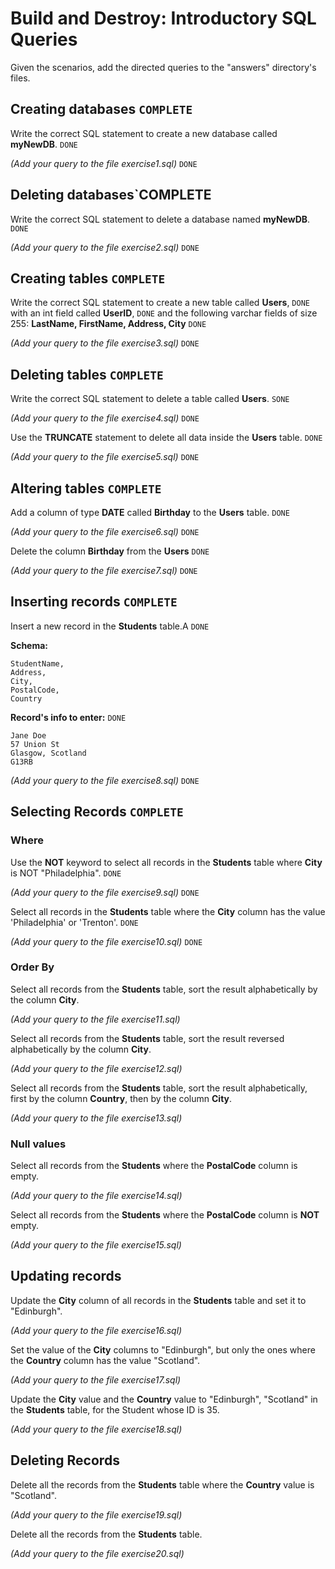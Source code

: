 # Build and Destroy: Introductory SQL Queries

Given the scenarios, add the directed queries to the "answers" directory's files.

## Creating databases `COMPLETE`

Write the correct SQL statement to create a new database called **myNewDB**. `DONE`

*(Add your query to the file exercise1.sql)* `DONE`

## Deleting databases`COMPLETE

Write the correct SQL statement to delete a database named **myNewDB**. `DONE`

*(Add your query to the file exercise2.sql)* `DONE`

## Creating tables `COMPLETE`

Write the correct SQL statement to create a new table called **Users**, `DONE`
with an int field called **UserID**, `DONE`
and the following varchar fields of size 255: **LastName, FirstName, Address, City** `DONE`

*(Add your query to the file exercise3.sql)* `DONE`

## Deleting tables `COMPLETE`

Write the correct SQL statement to delete a table called **Users**. `SONE`

*(Add your query to the file exercise4.sql)* `DONE`


Use the **TRUNCATE** statement to delete all data inside the **Users** table. `DONE`

*(Add your query to the file exercise5.sql)* `DONE`

## Altering tables `COMPLETE`

Add a column of type **DATE** called **Birthday** to the **Users** table. `DONE`

*(Add your query to the file exercise6.sql)* `DONE`

Delete the column **Birthday** from the **Users** `DONE`

*(Add your query to the file exercise7.sql)* `DONE`
  

## Inserting records `COMPLETE`

Insert a new record in the **Students** table.A `DONE`

**Schema:**
 
```
StudentName,
Address, 
City, 
PostalCode,
Country
```

**Record's info to enter:** `DONE`

```
Jane Doe
57 Union St
Glasgow, Scotland
G13RB
```

*(Add your query to the file exercise8.sql)* `DONE`

## Selecting Records `COMPLETE`

### Where

Use the **NOT** keyword to select all records in the **Students** table where **City** is NOT "Philadelphia". `DONE`

*(Add your query to the file exercise9.sql)* `DONE`

Select all records in the **Students** table where the **City** column has the value 'Philadelphia' or 'Trenton'. `DONE`

*(Add your query to the file exercise10.sql)* `DONE`

### Order By
Select all records from the **Students** table, sort the result alphabetically by the column **City**.

*(Add your query to the file exercise11.sql)*

Select all records from the **Students** table, sort the result reversed alphabetically by the column **City**.

*(Add your query to the file exercise12.sql)*

Select all records from the **Students** table, sort the result alphabetically, first by the column **Country**, then by the column **City**.

*(Add your query to the file exercise13.sql)*

### Null values
Select all records from the **Students** where the **PostalCode** column is empty.

*(Add your query to the file exercise14.sql)*

Select all records from the **Students** where the **PostalCode** column is **NOT** empty.

*(Add your query to the file exercise15.sql)*


## Updating records
Update the **City** column of all records in the **Students** table and set it to "Edinburgh".

*(Add your query to the file exercise16.sql)*
 
 Set the value of the **City** columns to "Edinburgh", but only the ones where the **Country** column has the value "Scotland".

*(Add your query to the file exercise17.sql)*
 
Update the **City** value and the **Country** value to "Edinburgh", "Scotland" in the **Students** table, for the Student whose ID is 35.

*(Add your query to the file exercise18.sql)*

## Deleting Records
Delete all the records from the **Students** table where the **Country** value is "Scotland".

*(Add your query to the file exercise19.sql)*
 
Delete all the records from the **Students** table.

*(Add your query to the file exercise20.sql)*
